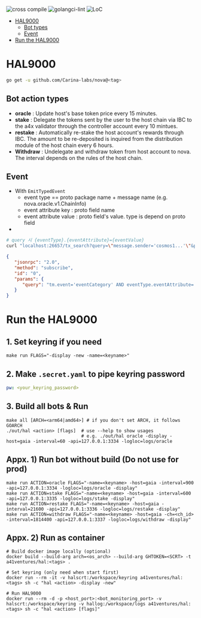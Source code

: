 ![cross compile](https://github.com/tkxkd0159/HAL9000/actions/workflows/build.yml/badge.svg)
![golangci-lint](https://github.com/tkxkd0159/HAL9000/actions/workflows/lint.yml/badge.svg)
![LoC](https://img.shields.io/badge/line%20of%20codes-4062-informational)

<!-- TOC -->
* [HAL9000](#hal9000)
  * [Bot types](#bot-action-types)
  * [Event](#event)
* [Run the HAL9000](#run-the-hal9000)
<!-- TOC -->

# HAL9000

```bash
go get -u github.com/Carina-labs/nova@<tag>
```

## Bot action types
* **oracle** : Update host's base token price every 15 minutes.
* **stake** : Delegate the tokens sent by the user to the host chain via IBC to the a4x validator through the controller account every 10 mintues.
* **restake** : Automatically re-stake the host account's rewards through IBC. The amount to be re-deposited is inquired from the distribution module of the host chain every 6 hours.
* **Withdraw** : Undelegate and withdraw token from host account to nova. The interval depends on the rules of the host chain.

## Event
* With `EmitTypedEvent`
    * event type == proto package name + message name (e.g. nova.oracle.v1.ChainInfo)
    * event attribute key : proto field name
    * event attribute value : proto field's value. type is depend on proto field
*
```sh
# query 시 {eventType}.{eventAttribute}={eventValue}
curl "localhost:26657/tx_search?query=\"message.sender='cosmos1...'\"&prove=true"
```

```json
{
   "jsonrpc": "2.0",
   "method": "subscribe",
   "id": "0",
   "params": {
      "query": "tm.event='eventCategory' AND eventType.eventAttribute='attributeValue'"
   }
}
```


# Run the HAL9000
## 1. Set keyring if you need
```shell
make run FLAGS="-display -new -name=<keyname>"
```
## 2. Make `.secret.yaml` to pipe keyring password
```yaml
pw: <your_keyring_password>
```
## 3. Build all bots & Run
```shell
make all [ARCH=<arm64|amd64>] # if you don't set ARCH, it follows GOARCH
./out/hal <action> [flags]  # use --help to show usages
                            # e.g. ./out/hal oracle -display -host=gaia -interval=60 -api=127.0.0.1:3334 -logloc=logs/oracle
```
## Appx. 1) Run bot without build (Do not use for prod)
```shell
make run ACTION=oracle FLAGS="-name=<keyname> -host=gaia -interval=900 -api=127.0.0.1:3334 -logloc=logs/oracle -display"
make run ACTION=stake FLAGS="-name=<keyname> -host=gaia -interval=600 -api=127.0.0.1:3335 -logloc=logs/stake -display"
make run ACTION=restake FLAGS="-name=<keyname> -host=gaia -interval=21600 -api=127.0.0.1:3336 -logloc=logs/restake -display"
make run ACTION=withdraw FLAGS="-name=<keyname> -host=gaia -ch=<ch_id> -interval=1814400 -api=127.0.0.1:3337 -logloc=logs/withdraw -display"
```

## Appx. 2) Run as container
```shell
# Build docker image locally (optional)
docker build --build-arg arch=<os_arch> --build-arg GHTOKEN=<SCRT> -t a41ventures/hal:<tags> . 

# Set keyring (only need when start first)
docker run --rm -it -v halscrt:/workspace/keyring a41ventures/hal:<tags> sh -c "hal <action> -display -new"

# Run HAL9000
docker run --rm -d -p <host_port>:<bot_monitoring_port> -v halscrt:/workspace/keyring -v hallog:/workspace/logs a41ventures/hal:<tags> sh -c "hal <action> [flags]"
```
